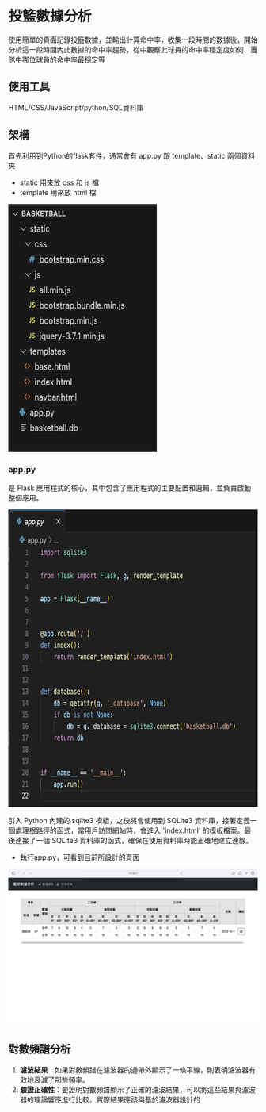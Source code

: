 # 投籃數據分析
使用簡單的頁面記錄投籃數據，並輸出計算命中率，收集一段時間的數據後，開始分析這一段時間內此數據的命中率趨勢，從中觀察此球員的命中率穩定度如何、團隊中哪位球員的命中率最穩定等
## 使用工具
HTML/CSS/JavaScript/python/SQL資料庫
## 架構
首先利用到Python的flask套件，通常會有 app.py 跟 template、static 兩個資料夾
* static 用來放 css 和 js 檔
* template 用來放 html 檔

<img src="image/i_1.png" width="300" height="500" alt="Image">


### **app.py** 
是 Flask 應用程式的核心，其中包含了應用程式的主要配置和邏輯，並負責啟動整個應用。

<img src="image/i_2.png" width="600" height="600" alt="Image">

引入 Python 內建的 sqlite3 模組，之後將會使用到 SQLite3 資料庫，接著定義一個處理根路徑的函式，當用戶訪問網站時，會進入 'index.html' 的模板檔案。最後連接了一個 SQLite3 資料庫的函式，確保在使用資料庫時能正確地建立連線。

  * 執行app.py，可看到目前所設計的頁面

![目前頁面](image/i_3.png) 

## 對數頻譜分析

1. **濾波結果**：如果對數頻譜在濾波器的通帶外顯示了一條平線，則表明濾波器有效地衰減了那些頻率。
2. **驗證正確性**：要證明對數頻譜顯示了正確的濾波結果，可以將這些結果與濾波器的理論響應進行比較。實際結果應該與基於濾波器設計的
